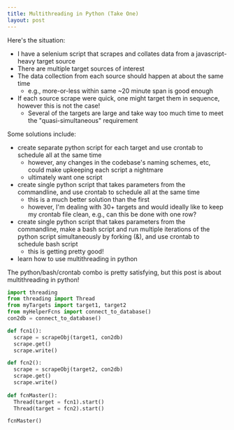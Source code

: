 ```yaml
---
title: Multithreading in Python (Take One)
layout: post
---
```


Here's the situation:
* I have a selenium script that scrapes and collates data from a javascript-heavy target source
* There are multiple target sources of interest
* The data collection from each source should happen at about the same time 
  - e.g., more-or-less within same ~20 minute span is good enough
* If each source scrape were quick, one might target them in sequence, however this is not the case!
  - Several of the targets are large and take way too much time to meet the "quasi-simultaneous" requirement
  
Some solutions include:
* create separate python script for each target and use crontab to schedule all at the same time
  - however, any changes in the codebase's naming schemes, etc, could make upkeeping each script a nightmare
  - ultimately want one script
* create single python script that takes parameters from the commandline, and use crontab to schedule all at the same time
  - this is a much better solution than the first
  - however, I'm dealing with 30+ targets and would ideally like to keep my crontab file clean, e.g., can this be done with one row?
* create single python script that takes parameters from the commandline, make a bash script and run multiple iterations of the python script simultaneously by forking (&), and use crontab to schedule bash script
  - this is getting pretty good!
* learn how to use multithreading in python

The python/bash/crontab combo is pretty satisfying, but this post is about multithreading in python!

```python
import threading
from threading import Thread
from myTargets import target1, target2
from myHelperFcns import connect_to_database()
con2db = connect_to_database()

def fcn1():
  scrape = scrapeObj(target1, con2db)
  scrape.get()
  scrape.write()

def fcn2():
  scrape = scrapeObj(target2, con2db)
  scrape.get()
  scrape.write()
  
def fcnMaster():
  Thread(target = fcn1).start()
  Thread(target = fcn2).start()

fcnMaster()
```

